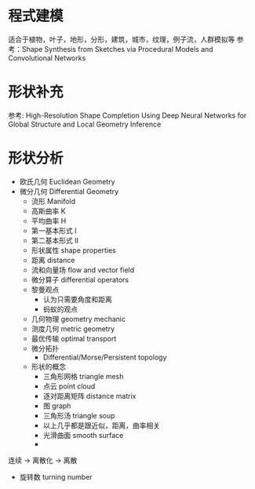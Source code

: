 # 程式建模
适合于植物，叶子，地形，分形，建筑，城市，纹理，例子流，人群模拟等
参考：Shape Synthesis from Sketches via Procedural Models and Convolutional Networks
# 形状补充
参考: High-Resolution Shape Completion Using Deep Neural Networks for Global Structure and Local Geometry Inference

# 形状分析
- 欧氏几何 Euclidean Geometry
- 微分几何 Differential Geometry
  - 流形 Manifold
  - 高斯曲率 K
  - 平均曲率 H
  - 第一基本形式 I
  - 第二基本形式 II
  - 形状属性 shape properties
  - 距离 distance
  - 流和向量场 flow and vector field
  - 微分算子 differential operators
  - 黎曼观点
    - 认为只需要角度和距离
    - 蚂蚁的观点
  - 几何物理 geometry mechanic
  - 测度几何 metric geometry
  - 最优传输 optimal transport
  - 微分拓扑
    - Differential/Morse/Persistent topology
  - 形状的概念
    - 三角形网格 triangle mesh
    - 点云 point cloud
    - 逐对距离矩阵 distance matrix
    - 图 graph
    - 三角形汤 triangle soup
    - 以上几乎都是跟近似，距离，曲率相关
    - 光滑曲面 smooth surface
    - 
  
连续 -> 离散化 -> 离散

- 旋转数 turning number



